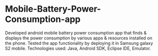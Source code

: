 # Mobile-Battery-Power-Consumption-app
Developed android mobile battery power consumption app that finds &amp; displays the power consumption by various apps &amp; resources installed on the phone. Tested the app functionality by deploying it in Samsung galaxy S2 mobile. Technologies used: Java, Android SDK, Eclipse IDE, Emulator.
